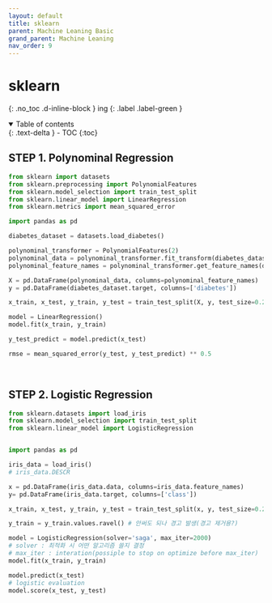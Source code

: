 ```yaml
---
layout: default
title: sklearn
parent: Machine Leaning Basic
grand_parent: Machine Leaning
nav_order: 9
---
```


# sklearn
{: .no_toc .d-inline-block }
ing
{: .label .label-green }

<details open markdown="block">
  <summary>
    Table of contents
  </summary>
  {: .text-delta }
- TOC
{:toc}
</details>

<!------------------------------------ STEP ------------------------------------>
## STEP 1. Polynominal Regression

```python
from sklearn import datasets
from sklearn.preprocessing import PolynomialFeatures
from sklearn.model_selection import train_test_split
from sklearn.linear_model import LinearRegression
from sklearn.metrics import mean_squared_error

import pandas as pd  

diabetes_dataset = datasets.load_diabetes()

polynominal_transformer = PolynomialFeatures(2)
polynominal_data = polynominal_transformer.fit_transform(diabetes_dataset.data)
polynominal_feature_names = polynominal_transformer.get_feature_names(diabetes_dataset.feature_names)

X = pd.DataFrame(polynominal_data, columns=polynominal_feature_names)
y = pd.DataFrame(diabetes_dataset.target, columns=['diabetes'])

x_train, x_test, y_train, y_test = train_test_split(X, y, test_size=0.2, random_state=5)

model = LinearRegression()
model.fit(x_train, y_train)

y_test_predict = model.predict(x_test)

rmse = mean_squared_error(y_test, y_test_predict) ** 0.5
```

<br>

<!------------------------------------ STEP ------------------------------------>
## STEP 2. Logistic Regression

```python
from sklearn.datasets import load_iris
from sklearn.model_selection import train_test_split
from sklearn.linear_model import LogisticRegression


import pandas as pd

iris_data = load_iris()
# iris_data.DESCR

x = pd.DataFrame(iris_data.data, columns=iris_data.feature_names)
y= pd.DataFrame(iris_data.target, columns=['class'])

x_train, x_test, y_train, y_test = train_test_split(x, y, test_size=0.2, random_state=5)

y_train = y_train.values.ravel() # 안써도 되나 경고 발생(경고 제거용?)

model = LogisticRegression(solver='saga', max_iter=2000)
# solver : 최적화 시 어떤 알고리즘 쓸지 결정
# max_iter : interation(possiple to stop on optimize before max_iter)
model.fit(x_train, y_train)

model.predict(x_test)
# logistic evaluation
model.score(x_test, y_test)
```
